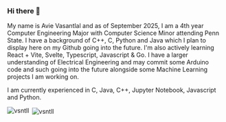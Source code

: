 ### Hi there 👋
My name is Avie Vasantlal and as of September 2025, I am a 4th year Computer Engineering Major with Computer Science Minor attending Penn State.
I have a background of C++, C, Python and Java which I plan to display here on my Github going into the future. I'm also actively learning React + Vite, Svelte, Typescript, Javascript & Go.
I have a larger understanding of Electrical Engineering and may commit some Arduino code and such going into the future alongside some Machine Learning projects I am working on.


I am currently experienced in C, Java, C++, Jupyter Notebook, Javascript and Python.
<p><img align="left" src="https://github-readme-stats.vercel.app/api/top-langs?username=vsntll&show_icons=true&locale=en&theme=tokyonight&layout=compact" alt="vsntll" /></p>

<p>&nbsp;<img align="center" src="https://github-readme-stats.vercel.app/api?username=vsntll&show_icons=true&theme=tokyonight&locale=en" alt="vsntll" /></p>

<!--
**vsntll/vsntll** is a ✨ _special_ ✨ repository because its `README.md` (this file) appears on your GitHub profile.

Here are some ideas to get you started:

- 🔭 I’m currently working on ...
- 🌱 I’m currently learning ...
- 👯 I’m looking to collaborate on ...
- 🤔 I’m looking for help with ...
- 💬 Ask me about ...
- 📫 How to reach me: ...
- 😄 Pronouns: ...
- ⚡ Fun fact: ...
-->
